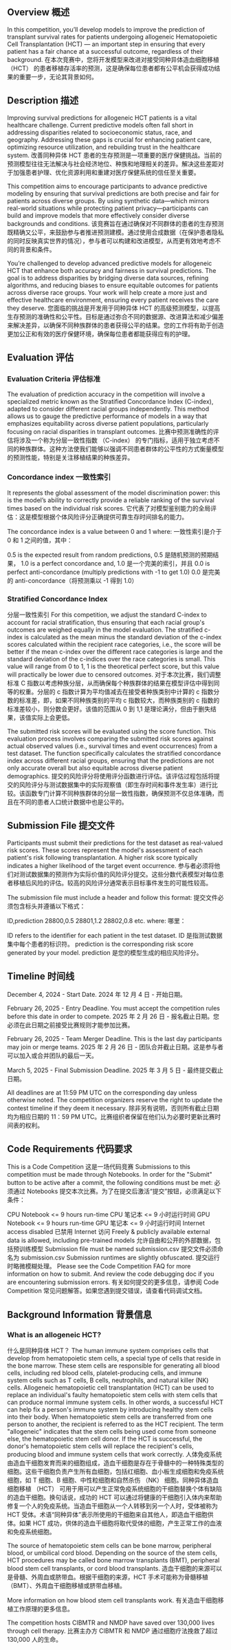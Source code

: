 ## Overview  概述
In this competition, you’ll develop models to improve the prediction of transplant survival rates for patients undergoing allogeneic Hematopoietic Cell Transplantation (HCT) — an important step in ensuring that every patient has a fair chance at a successful outcome, regardless of their background.
在本次竞赛中，您将开发模型来改进对接受同种异体造血细胞移植 （HCT） 的患者移植存活率的预测，这是确保每位患者都有公平机会获得成功结果的重要一步，无论其背景如何。
## Description  描述
Improving survival predictions for allogeneic HCT patients is a vital healthcare challenge. Current predictive models often fall short in addressing disparities related to socioeconomic status, race, and geography. Addressing these gaps is crucial for enhancing patient care, optimizing resource utilization, and rebuilding trust in the healthcare system.
改善同种异体 HCT 患者的生存预测是一项重要的医疗保健挑战。当前的预测模型往往无法解决与社会经济地位、种族和地理相关的差异。解决这些差距对于加强患者护理、优化资源利用和重建对医疗保健系统的信任至关重要。

This competition aims to encourage participants to advance predictive modeling by ensuring that survival predictions are both precise and fair for patients across diverse groups. By using synthetic data—which mirrors real-world situations while protecting patient privacy—participants can build and improve models that more effectively consider diverse backgrounds and conditions.
该竞赛旨在通过确保对不同群体的患者的生存预测既精确又公平，来鼓励参与者推进预测建模。通过使用合成数据（在保护患者隐私的同时反映真实世界的情况），参与者可以构建和改进模型，从而更有效地考虑不同的背景和条件。

You’re challenged to develop advanced predictive models for allogeneic HCT that enhance both accuracy and fairness in survival predictions. The goal is to address disparities by bridging diverse data sources, refining algorithms, and reducing biases to ensure equitable outcomes for patients across diverse race groups. Your work will help create a more just and effective healthcare environment, ensuring every patient receives the care they deserve.
您面临的挑战是开发用于同种异体 HCT 的高级预测模型，以提高生存预测的准确性和公平性。目标是通过弥合不同的数据源、改进算法和减少偏差来解决差异，以确保不同种族群体的患者获得公平的结果。您的工作将有助于创造更加公正和有效的医疗保健环境，确保每位患者都能获得应有的护理。

## Evaluation  评估
### Evaluation Criteria  评估标准
The evaluation of prediction accuracy in the competition will involve a specialized metric known as the Stratified Concordance Index (C-index), adapted to consider different racial groups independently. This method allows us to gauge the predictive performance of models in a way that emphasizes equitability across diverse patient populations, particularly focusing on racial disparities in transplant outcomes.
比赛中预测准确性的评估将涉及一个称为分层一致性指数 （C-index） 的专门指标，适用于独立考虑不同的种族群体。这种方法使我们能够以强调不同患者群体的公平性的方式衡量模型的预测性能，特别是关注移植结果的种族差异。

### Concordance index  一致性索引
It represents the global assessment of the model discrimination power: this is the model’s ability to correctly provide a reliable ranking of the survival times based on the individual risk scores. 
它代表了对模型鉴别能力的全局评估：这是模型根据个体风险评分正确提供可靠生存时间排名的能力。

The concordance index is a value between 0 and 1 where:
一致性索引是介于 0 和 1 之间的值，其中：

0.5 is the expected result from random predictions,
0.5 是随机预测的预期结果，
1.0 is a perfect concordance and,
1.0 是一个完美的索引，并且
0.0 is perfect anti-concordance (multiply predictions with -1 to get 1.0)
0.0 是完美的 anti-concordance（将预测乘以 -1 得到 1.0）


### Stratified Concordance Index
分层一致性索引
For this competition, we adjust the standard C-index to account for racial stratification, thus ensuring that each racial group's outcomes are weighed equally in the model evaluation. The stratified c-index is calculated as the mean minus the standard deviation of the c-index scores calculated within the recipient race categories, i.e., the score will be better if the mean c-index over the different race categories is large and the standard deviation of the c-indices over the race categories is small. This value will range from 0 to 1, 1 is the theoretical perfect score, but this value will practically be lower due to censored outcomes.
对于本次比赛，我们调整标准 C 指数以考虑种族分层，从而确保每个种族群体的结果在模型评估中得到同等的权重。分层的 c 指数计算为平均值减去在接受者种族类别中计算的 c 指数分数的标准差，即，如果不同种族类别的平均 c 指数较大，而种族类别的 c 指数的标准差较小，则分数会更好。该值的范围从 0 到 1,1 是理论满分，但由于删失结果，该值实际上会更低。

The submitted risk scores will be evaluated using the score function. This evaluation process involves comparing the submitted risk scores against actual observed values (i.e., survival times and event occurrences) from a test dataset. The function specifically calculates the stratified concordance index across different racial groups, ensuring that the predictions are not only accurate overall but also equitable across diverse patient demographics.
提交的风险评分将使用评分函数进行评估。该评估过程包括将提交的风险评分与测试数据集中的实际观察值（即生存时间和事件发生率）进行比较。该函数专门计算不同种族群体的分层一致性指数，确保预测不仅总体准确，而且在不同的患者人口统计数据中也是公平的。

## Submission File  提交文件
Participants must submit their predictions for the test dataset as real-valued risk scores. These scores represent the model's assessment of each patient's risk following transplantation. A higher risk score typically indicates a higher likelihood of the target event occurrence.
参与者必须将他们对测试数据集的预测作为实际价值的风险评分提交。这些分数代表模型对每位患者移植后风险的评估。较高的风险评分通常表示目标事件发生的可能性较高。

The submission file must include a header and follow this format:
提交文件必须包含标头并遵循以下格式：

ID,prediction
28800,0.5
28801,1.2
28802,0.8
etc.
where:  哪里：

ID refers to the identifier for each patient in the test dataset.
ID 是指测试数据集中每个患者的标识符。
prediction is the corresponding risk score generated by your model.
prediction 是您的模型生成的相应风险评分。

## Timeline  时间线
December 4, 2024 - Start Date.
2024 年 12 月 4 日 - 开始日期。

February 26, 2025 - Entry Deadline. You must accept the competition rules before this date in order to compete.
2025 年 2 月 26 日 - 报名截止日期。您必须在此日期之前接受比赛规则才能参加比赛。

February 26, 2025 - Team Merger Deadline. This is the last day participants may join or merge teams.
2025 年 2 月 26 日 - 团队合并截止日期。这是参与者可以加入或合并团队的最后一天。

March 5, 2025 - Final Submission Deadline.
2025 年 3 月 5 日 - 最终提交截止日期。

All deadlines are at 11:59 PM UTC on the corresponding day unless otherwise noted. The competition organizers reserve the right to update the contest timeline if they deem it necessary.
除非另有说明，否则所有截止日期均为相应日期的 11：59 PM UTC。比赛组织者保留在他们认为必要时更新比赛时间表的权利。

## Code Requirements  代码要求
This is a Code Competition
这是一场代码竞赛
Submissions to this competition must be made through Notebooks. In order for the "Submit" button to be active after a commit, the following conditions must be met:
必须通过 Notebooks 提交本次比赛。为了在提交后激活“提交”按钮，必须满足以下条件：

CPU Notebook <= 9 hours run-time
CPU 笔记本 <= 9 小时运行时间
GPU Notebook <= 9 hours run-time
GPU 笔记本 <= 9 小时运行时间
Internet access disabled  已禁用 Internet 访问
Freely & publicly available external data is allowed, including pre-trained models
允许自由和公开的外部数据，包括预训练模型
Submission file must be named submission.csv
提交文件必须命名为 submission.csv
Submission runtimes are slightly obfuscated.
提交运行时略微模糊处理。
Please see the Code Competition FAQ for more information on how to submit. And review the code debugging doc if you are encountering submission errors.
有关如何提交的更多信息，请参阅 Code Competition 常见问题解答。如果您遇到提交错误，请查看代码调试文档。

## Background Information  背景信息

### What is an allogeneic HCT?
什么是同种异体 HCT？
The human immune system comprises cells that develop from hematopoietic stem cells, a special type of cells that reside in the bone marrow. These stem cells are responsible for generating all blood cells, including red blood cells, platelet-producing cells, and immune system cells such as T cells, B cells, neutrophils, and natural killer (NK) cells. Allogeneic hematopoietic cell transplantation (HCT) can be used to replace an individual's faulty hematopoietic stem cells with stem cells that can produce normal immune system cells. In other words, a successful HCT can help fix a person's immune system by introducing healthy stem cells into their body. When hematopoietic stem cells are transferred from one person to another, the recipient is referred to as the HCT recipient. The term "allogeneic" indicates that the stem cells being used come from someone else, the hematopoietic stem cell donor. If the HCT is successful, the donor's hematopoietic stem cells will replace the recipient's cells, producing blood and immune system cells that work correctly.
人体免疫系统由造血干细胞发育而来的细胞组成，造血干细胞是存在于骨髓中的一种特殊类型的细胞。这些干细胞负责产生所有血细胞，包括红细胞、血小板生成细胞和免疫系统细胞，如 T 细胞、B 细胞、中性粒细胞和自然杀伤 （NK） 细胞。同种异体造血细胞移植 （HCT） 可用于用可以产生正常免疫系统细胞的干细胞替换个体有缺陷的造血干细胞。换句话说，成功的 HCT 可以通过将健康的干细胞引入体内来帮助修复一个人的免疫系统。当造血干细胞从一个人转移到另一个人时，受体被称为 HCT 受体。术语“同种异体”表示所使用的干细胞来自其他人，即造血干细胞供体。如果 HCT 成功，供体的造血干细胞将取代受体的细胞，产生正常工作的血液和免疫系统细胞。

The source of hematopoietic stem cells can be bone marrow, peripheral blood, or umbilical cord blood. Depending on the source of the stem cells, HCT procedures may be called bone marrow transplants (BMT), peripheral blood stem cell transplants, or cord blood transplants.
造血干细胞的来源可以是骨髓、外周血或脐带血。根据干细胞的来源，HCT 手术可能称为骨髓移植 （BMT）、外周血干细胞移植或脐带血移植。

More information on how blood stem cell transplants work.
有关造血干细胞移植工作原理的更多信息。

The competition hosts CIBMTR and NMDP have saved over 130,000 lives through cell therapy.
比赛主办方 CIBMTR 和 NMDP 通过细胞疗法挽救了超过 130,000 人的生命。



